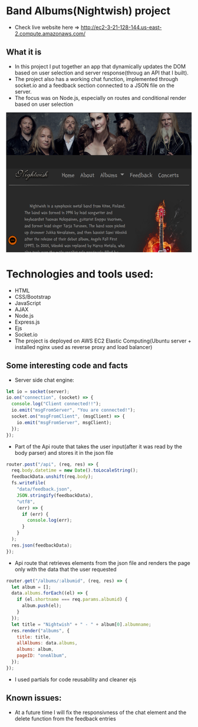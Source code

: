# Band Albums(Nightwish) project

- Check live website here => http://ec2-3-21-128-144.us-east-2.compute.amazonaws.com/

## What it is

- In this project I put together an app that dynamically updates the DOM based on user selection and server response(throug an API that I built).
- The project also has a working chat function, implemented through socket.io and a feedback section connected to a JSON file on the server.
- The focus was on Node.js, especially on routes and conditional render based on user selection

![Image of website](public/images/nightwish.png)

# Technologies and tools used:

- HTML
- CSS/Bootstrap
- JavaScript
- AJAX
- Node.js
- Express.js
- Ejs
- Socket.io
- The project is deployed on AWS EC2 Elastic Computing(Ubuntu server + installed nginx used as reverse proxy and load balancer)

## Some interesting code and facts

- Server side chat engine:

```javascript
let io = socket(server);
io.on("connection", (socket) => {
  console.log("Client connected!!");
  io.emit("msgFromServer", "You are connected!");
  socket.on("msgFromClient", (msgClient) => {
    io.emit("msgFromServer", msgClient);
  });
});
```

- Part of the Api route that takes the user input(after it was read by the body parser) and stores it in the json file

```javascript
router.post("/api", (req, res) => {
  req.body.datetime = new Date().toLocaleString();
  feedbackData.unshift(req.body);
  fs.writeFile(
    "data/feedback.json",
    JSON.stringify(feedbackData),
    "utf8",
    (err) => {
      if (err) {
        console.log(err);
      }
    }
  );
  res.json(feedbackData);
});
```

- Api route that retrieves elements from the json file and renders the page only with the data that the user requested

```javascript
router.get("/albums/:albumid", (req, res) => {
  let album = [];
  data.albums.forEach((el) => {
    if (el.shortname === req.params.albumid) {
      album.push(el);
    }
  });
  let title = "Nightwish" + " - " + album[0].albumname;
  res.render("albums", {
    title: title,
    allAlbums: data.albums,
    albums: album,
    pageID: "oneAlbum",
  });
});
```

- I used partials for code reusability and cleaner ejs

## Known issues:

- At a future time I will fix the responsivness of the chat element and the delete function from the feedback entries
